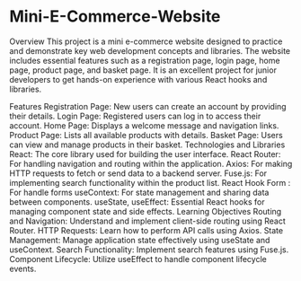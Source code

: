 # Mini-E-Commerce-Website
Overview
This project is a mini e-commerce website designed to practice and demonstrate key web development concepts and libraries. The website includes essential features such as a registration page, login page, home page, product page, and basket page. It is an excellent project for junior developers to get hands-on experience with various React hooks and libraries.

Features
Registration Page: New users can create an account by providing their details.
Login Page: Registered users can log in to access their account.
Home Page: Displays a welcome message and navigation links.
Product Page: Lists all available products with details.
Basket Page: Users can view and manage products in their basket.
Technologies and Libraries
React: The core library used for building the user interface.
React Router: For handling navigation and routing within the application.
Axios: For making HTTP requests to fetch or send data to a backend server.
Fuse.js: For implementing search functionality within the product list.
React Hook Form : For handle forms
useContext: For state management and sharing data between components.
useState, useEffect: Essential React hooks for managing component state and side effects.
Learning Objectives
Routing and Navigation: Understand and implement client-side routing using React Router.
HTTP Requests: Learn how to perform API calls using Axios.
State Management: Manage application state effectively using useState and useContext.
Search Functionality: Implement search features using Fuse.js.
Component Lifecycle: Utilize useEffect to handle component lifecycle events.
